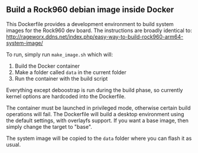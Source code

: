 ## Build a Rock960 debian image inside Docker

This Dockerfile provides a development environment to build system images for the Rock960 dev board. The instructions are broadly identical to: http://rageworx.ddns.net/index.php/easy-way-to-build-rock960-arm64-system-image/

To run, simply run `make_image.sh` which will:

1. Build the Docker container
2. Make a folder called `data` in the current folder
3. Run the container with the build script

Everything except deboostrap is run during the build phase, so currently kernel options are hardcoded into the Dockerfile.

The container must be launched in privileged mode, otherwise certain build operations will fail. The Dockerfile will build a desktop environment using the default settings, with overlayfs support. If you want a base image, then simply change the target to "base".

The system image will be copied to the `data` folder where you can flash it as usual.

